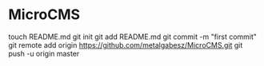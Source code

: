 MicroCMS
========
touch README.md
git init
git add README.md
git commit -m "first commit"
git remote add origin https://github.com/metalgabesz/MicroCMS.git
git push -u origin master
